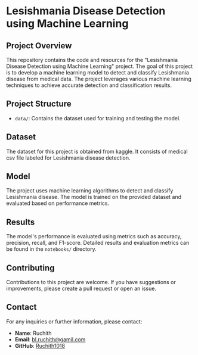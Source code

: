 # Lesishmania Disease Detection using Machine Learning

## Project Overview

This repository contains the code and resources for the "Lesishmania Disease Detection using Machine Learning" project. The goal of this project is to develop a machine learning model to detect and classify Lesishmania disease from medical data. The project leverages various machine learning techniques to achieve accurate detection and classification results.

## Project Structure

- `data/`: Contains the dataset used for training and testing the model.

## Dataset

The dataset for this project is obtained from kaggle. It consists of medical csv file labeled for Lesishmania disease detection.

## Model

The project uses machine learning algorithms to detect and classify Lesishmania disease. The model is trained on the provided dataset and evaluated based on performance metrics.

## Results

The model's performance is evaluated using metrics such as accuracy, precision, recall, and F1-score. Detailed results and evaluation metrics can be found in the `notebooks/` directory.

## Contributing

Contributions to this project are welcome. If you have suggestions or improvements, please create a pull request or open an issue.

## Contact

For any inquiries or further information, please contact:

- **Name**: Ruchith
- **Email**: bl.ruchith@gamil.com
- **GitHub**: [Ruchith1018](https://github.com/Ruchith1018)


